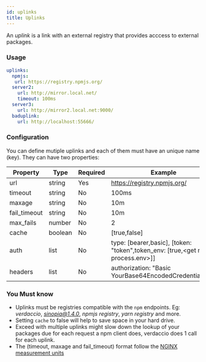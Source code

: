 ```yaml
---
id: uplinks
title: Uplinks
---
```

An *uplink* is a link with an external registry that provides acccess to external packages.

### Usage

```yaml
uplinks:
  npmjs:
   url: https://registry.npmjs.org/
  server2:
    url: http://mirror.local.net/
    timeout: 100ms
  server3:
    url: http://mirror2.local.net:9000/
  baduplink:
    url: http://localhost:55666/
```

### Configuration

You can define mutiple uplinks and each of them must have an unique name (key). They can have two properties:

| Property     | Type    | Required | Example                                                                             | Support | Description                                                                                                        | Default  |
| ------------ | ------- | -------- | ----------------------------------------------------------------------------------- | ------- | ------------------------------------------------------------------------------------------------------------------ | -------- |
| url          | string  | Yes      | https://registry.npmjs.org/                                                         | all     | The registry url                                                                                                   | npmjs    |
| timeout      | string  | No       | 100ms                                                                               | all     | set new timeout for the request                                                                                    | 30s      |
| maxage       | string  | No       | 10m                                                                                 | all     | limit maximun failure request                                                                                      | 2m       |
| fail_timeout | string  | No       | 10m                                                                                 | all     | defines max time when a request becomes a failure                                                                  | 5m       |
| max_fails    | number  | No       | 2                                                                                   | all     | limit maximun failure request                                                                                      | 2        |
| cache        | boolean | No       | [true,false]                                                                        | >= 2.1  | avoid cache tarballs                                                                                               | true     |
| auth         | list    | No       | type: [bearer,basic], [token: "token",token_env: [true,\<get name process.env\>]] | >= 2.5  | assigns the header 'Authorization' see: http://blog.npmjs.org/post/118393368555/deploying-with-npm-private-modules | disabled |
| headers      | list    | No       | authorization: "Basic YourBase64EncodedCredentials=="                               | all     | list of custom headers for the uplink                                                                              | disabled |

### You Must know

* Uplinks must be registries compatible with the `npm` endpoints. Eg: *verdaccio*, *sinopia@1.4.0*, *npmjs registry*, *yarn registry* and more.
* Setting `cache` to false will help to save space in your hard drive.
* Exceed with multiple uplinks might slow down the lookup of your packages due for each request a npm client does, verdaccio does 1 call for each uplink.
* The (timeout, maxage and fail_timeout) format follow the [NGINX measurement units](http://nginx.org/en/docs/syntax.html)